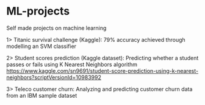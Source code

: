 # ML-projects
Self made projects on machine learning

1> Titanic survival challenge (Kaggle): 79% accuracy achieved through modelling an SVM classifier



2> Student scores prediction (Kaggle dataset): Predicting whether a student passes or fails using K Nearest Neighbors algorithm
https://www.kaggle.com/sn9691/student-score-prediction-using-k-nearest-neighbors?scriptVersionId=10983992


3> Teleco customer churn: Analyzing and predicting customer churn data from an IBM sample dataset 
